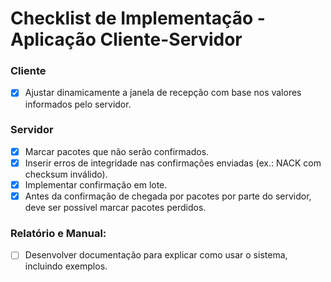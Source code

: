 # Checklist de Implementação - Aplicação Cliente-Servidor

### Cliente
- [x] Ajustar dinamicamente a janela de recepção com base nos valores informados pelo servidor.

### Servidor
- [x] Marcar pacotes que não serão confirmados.
- [x] Inserir erros de integridade nas confirmações enviadas (ex.: NACK com checksum inválido).
- [x] Implementar confirmação em lote.
- [x] Antes da confirmação de chegada por pacotes por parte do servidor, deve ser
possível marcar pacotes perdidos.

### Relatório e Manual:
- [ ] Desenvolver documentação para explicar como usar o sistema, incluindo exemplos.